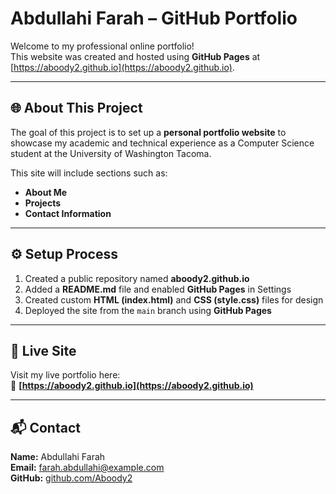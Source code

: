 # Abdullahi Farah – GitHub Portfolio

Welcome to my professional online portfolio!  
This website was created and hosted using **GitHub Pages** at [https://aboody2.github.io](https://aboody2.github.io).

---

## 🌐 About This Project
The goal of this project is to set up a **personal portfolio website** to showcase my academic and technical experience as a Computer Science student at the University of Washington Tacoma.

This site will include sections such as:
- **About Me**
- **Projects**
- **Contact Information**

---

## ⚙️ Setup Process
1. Created a public repository named **aboody2.github.io**  
2. Added a **README.md** file and enabled **GitHub Pages** in Settings  
3. Created custom **HTML (index.html)** and **CSS (style.css)** files for design  
4. Deployed the site from the `main` branch using **GitHub Pages**

---

## 🚀 Live Site
Visit my live portfolio here:  
🔗 **[https://aboody2.github.io](https://aboody2.github.io)**

---

## 📬 Contact
**Name:** Abdullahi Farah  
**Email:** farah.abdullahi@example.com  
**GitHub:** [github.com/Aboody2](https://github.com/Aboody2)
